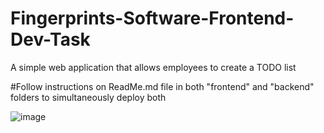 # Fingerprints-Software-Frontend-Dev-Task
A simple web application that allows employees to create a TODO list

#Follow instructions on ReadMe.md file in both "frontend" and "backend" folders to simultaneously deploy both

![image](https://user-images.githubusercontent.com/40579537/131547041-815ed5df-44b1-443e-9088-7aa4223bb86b.png)

